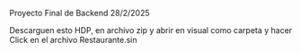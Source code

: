 Proyecto Final de Backend 28/2/2025

Descarguen esto HDP, en archivo zip y abrir en visual como carpeta y hacer Click en el archivo Restaurante.sin
